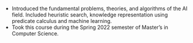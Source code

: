* Introduced the fundamental problems, theories, and algorithms of the AI field. Included heuristic search, knowledge representation using predicate calculus and machine learning.
* Took this course during the Spring 2022 semester of Master’s in Computer Science.  
